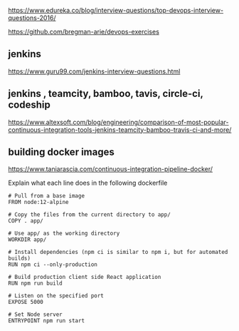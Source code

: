 https://www.edureka.co/blog/interview-questions/top-devops-interview-questions-2016/

https://github.com/bregman-arie/devops-exercises

## jenkins

https://www.guru99.com/jenkins-interview-questions.html

## jenkins , teamcity, bamboo, tavis, circle-ci, codeship 

https://www.altexsoft.com/blog/engineering/comparison-of-most-popular-continuous-integration-tools-jenkins-teamcity-bamboo-travis-ci-and-more/

## building docker images

https://www.taniarascia.com/continuous-integration-pipeline-docker/

Explain what each line does in the following dockerfile

```
# Pull from a base image
FROM node:12-alpine

# Copy the files from the current directory to app/
COPY . app/

# Use app/ as the working directory
WORKDIR app/

# Install dependencies (npm ci is similar to npm i, but for automated builds)
RUN npm ci --only-production

# Build production client side React application
RUN npm run build

# Listen on the specified port
EXPOSE 5000

# Set Node server
ENTRYPOINT npm run start
```
